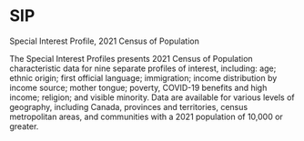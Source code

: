 # SIP
Special Interest Profile, 2021 Census of Population

The Special Interest Profiles presents 2021 Census of Population characteristic data for nine separate profiles of interest, including: age; ethnic origin; first official language; immigration; income distribution by income source; mother tongue; poverty, COVID-19 benefits and high income; religion; and visible minority. Data are available for various levels of geography, including Canada, provinces and territories, census metropolitan areas, and communities with a 2021 population of 10,000 or greater.
